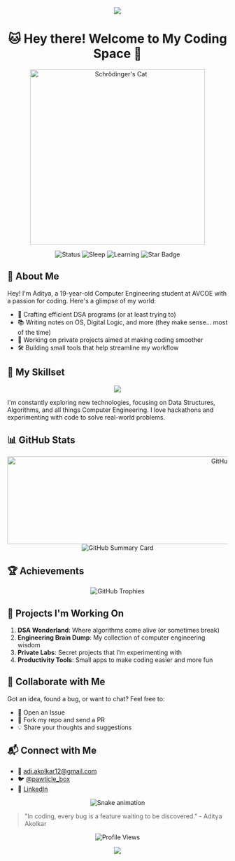 <div align="center">
    <img src="https://capsule-render.vercel.app/api?animation=fadeIn&type=waving&color=gradient&height=200&fontAlignY=40"/>
</div>

<h1 align="center">🐱 Hey there! Welcome to My Coding Space 🚀</h1>

<p align="center">
    <img src="https://github.com/schrodingerspet/schrodingerspet/assets/161422183/aa3705a1-b0b0-4883-9588-8aa0ac08d404" alt="Schrödinger's Cat" width="400"/>
</p>

<p align="center">
    <img src="https://img.shields.io/badge/status-always%20coding-brightgreen" alt="Status"/>
    <img src="https://img.shields.io/badge/sleep-intermittent-red" alt="Sleep"/>
    <img src="https://img.shields.io/badge/learning-never%20stops-yellow" alt="Learning"/>
    <img src="https://img.shields.io/static/v1?label=%F0%9F%8C%9F&message=Give%20it%20a%20Star&style=flat&color=BC4E99" alt="Star Badge"/>
</p>

## 👋 About Me

Hey! I'm Aditya, a 19-year-old Computer Engineering student at AVCOE with a passion for coding. Here's a glimpse of my world:

- 🚀 Crafting efficient DSA programs (or at least trying to)
- 📚 Writing notes on OS, Digital Logic, and more (they make sense... most of the time)
- 🎯 Working on private projects aimed at making coding smoother
- 🛠️ Building small tools that help streamline my workflow

## 🧠 My Skillset

<p align="center">
  <img src="https://go-skill-icons.vercel.app/api/icons?i=git,androidstudio,vscode,cpp,python,java,gradle,github" />
</p>

I'm constantly exploring new technologies, focusing on Data Structures, Algorithms, and all things Computer Engineering. I love hackathons and experimenting with code to solve real-world problems.

## 📊 GitHub Stats

<div align="center">
  <!-- GitHub Stats (Extra Wide Version) -->
  <picture>
    <source media="(prefers-color-scheme: dark)" srcset="https://github-readme-stats.vercel.app/api?username=schrodingerspet&show_icons=true&theme=github_dark&hide_border=true"/>
    <source media="(prefers-color-scheme: light)" srcset="https://github-readme-stats.vercel.app/api?username=schrodingerspet&show_icons=true&theme=default&hide_border=true"/>
    <img src="https://github-readme-stats.vercel.app/api?username=schrodingerspet&show_icons=true&theme=default&hide_border=true" alt="GitHub Stats" width="1000" height="200"/>
  </picture>
</div>

<!-- GitHub Summary Card -->
<div align="center">
  <picture>
    <source media="(prefers-color-scheme: dark)" srcset="https://github-profile-summary-cards.vercel.app/api/cards/profile-details?username=schrodingerspet&theme=github_dark"/>
    <source media="(prefers-color-scheme: light)" srcset="https://github-profile-summary-cards.vercel.app/api/cards/profile-details?username=schrodingerspet&theme=default"/>
    <img src="https://github-profile-summary-cards.vercel.app/api/cards/profile-details?username=schrodingerspet&theme=default" alt="GitHub Summary Card">
  </picture>
</div>



## 🏆 Achievements

<p align="center">
     <picture>
         <source media="(prefers-color-scheme: dark)" srcset="https://github-profile-trophy.vercel.app/?username=schrodingerspet&theme=radical">
         <source media="(prefers-color-scheme: light)" srcset="https://github-profile-trophy.vercel.app/?username=schrodingerspet&theme=flat">
         <img src="https://github-profile-trophy.vercel.app/?username=schrodingerspet&theme=flat" alt="GitHub Trophies">
     </picture>
</p>



## 🚀 Projects I'm Working On

1. **DSA Wonderland**: Where algorithms come alive (or sometimes break)
2. **Engineering Brain Dump**: My collection of computer engineering wisdom
3. **Private Labs**: Secret projects that I’m experimenting with
4. **Productivity Tools**: Small apps to make coding easier and more fun

## 🤝 Collaborate with Me

Got an idea, found a bug, or want to chat? Feel free to:
- 🐛 Open an Issue
- 🍴 Fork my repo and send a PR
- 💡 Share your thoughts and suggestions

## 📬 Connect with Me

- 📧 adi.akolkar12@gmail.com
- 🐦 [@pawticle_box](https://twitter.com/pawticle_box)
- 💼 [LinkedIn](https://linkedin.com/in/aditya-akolkar)

<p align="center">
    <img src="https://raw.githubusercontent.com/schrodingerspet/output/github-contribution-grid-snake-dark.svg" alt="Snake animation"/>
</p>

> "In coding, every bug is a feature waiting to be discovered." - Aditya Akolkar

<p align="center">
    <img src="https://visitcount.itsvg.in/api?id=schrodingerspet&label=Profile%20Views&color=6&icon=1&pretty=true" alt="Profile Views"/>
</p>

<div align="center">
  <img src="https://capsule-render.vercel.app/api?type=waving&color=gradient&height=100&section=footer"/>
</div>
